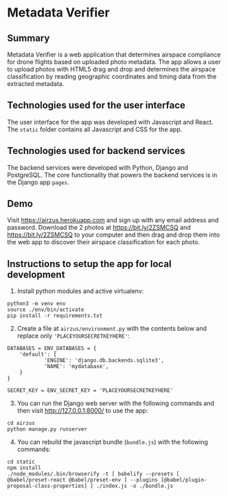 # Metadata Verifier

## Summary

Metadata Verifier is a web application that determines airspace compliance for drone flights based on uploaded photo metadata. The app allows a user to upload photos with HTML5 drag and drop and determines the airspace classification by reading geographic coordinates and timing data from the extracted metadata.

## Technologies used for the user interface

The user interface for the app was developed with Javascript and React. The `static` folder contains all Javascript and CSS for the app.

## Technologies used for backend services

The backend services were developed with Python, Django and PostgreSQL. The core functionality that powers the backend services is in the Django app `pages`.

## Demo

Visit https://airzus.herokuapp.com and sign up with any email address and password. Download the 2 photos at https://bit.ly/2ZSMCSQ and https://bit.ly/2ZSMCSQ to your computer and then drag and drop them into the web app to discover their airspace classification for each photo.

## Instructions to setup the app for local development

1. Install python modules and active virtualenv:
```
python3 -m venv env
source ./env/bin/activate
pip install -r requirements.txt
```
2. Create a file at `airzus/environment.py` with the contents below and replace only `'PLACEYOURSECRETKEYHERE'`:

```
DATABASES = ENV_DATABASES = {
	'default': {
    		'ENGINE': 'django.db.backends.sqlite3',
    		'NAME': 'mydatabase',
	}
}

SECRET_KEY = ENV_SECRET_KEY = 'PLACEYOURSECRETKEYHERE'
```

3. You can run the Django web server with the following commands and then visit http://127.0.0.1:8000/ to use the app:

```
cd airzus
python manage.py runserver
```

4. You can rebuild the javascript bundle (`bundle.js`) with the following commands:

```
cd static
npm install
./node_modules/.bin/browserify -t [ babelify --presets [ @babel/preset-react @babel/preset-env ] --plugins [@babel/plugin-proposal-class-properties] ] ./index.js -o ./bundle.js
```

